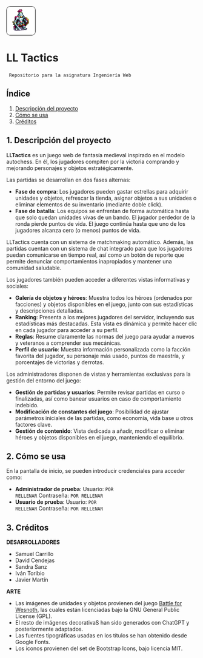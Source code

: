 
<img src="src/main/resources/static/img/logo.png" alt="Logo de avión" width="75" style="border: 1px solid black; border-radius: 10px;"/>

# LL Tactics

<code> Repositorio para la asignatura Ingeniería Web </code>

## Índice

1. [Descripción del proyecto](#1-descripción-del-proyecto)
2. [Cómo se usa](#2-cómo-se-usa)
3. [Créditos](#3-créditos)

## 1. Descripción del proyecto

**LLTactics** es un juego web de fantasía medieval inspirado en el modelo autochess. En él, los jugadores compiten por la victoria comprando y mejorando personajes y objetos estratégicamente.

Las partidas se desarrollan en dos fases alternas:

- **Fase de compra**: Los jugadores pueden gastar estrellas para adquirir unidades y objetos, refrescar la tienda, asignar objetos a sus unidades o eliminar elementos de su inventario (mediante doble click).
- **Fase de batalla**: Los equipos se enfrentan de forma automática hasta que solo quedan unidades vivas de un bando. El jugador perdedor de la ronda pierde puntos de vida. El juego continúa hasta que uno de los jugadores alcanza cero (o menos) puntos de vida.

LLTactics cuenta con un sistema de matchmaking automático. Además, las partidas cuentan con un sistema de chat integrado para que los jugadores puedan comunicarse en tiempo real, así como un botón de reporte que permite denunciar comportamientos inapropiados y mantener una comunidad saludable.

Los jugadores también pueden acceder a diferentes vistas informativas y sociales:

- **Galería de objetos y héroes**: Muestra todos los héroes (ordenados por facciones) y objetos disponibles en el juego, junto con sus estadísticas y descripciones detalladas.
- **Ranking**: Presenta a los mejores jugadores del servidor, incluyendo sus estadísticas más destacadas. Esta vista es dinámica y permite hacer clic en cada jugador para acceder a su perfil.
- **Reglas**: Resume claramente las normas del juego para ayudar a nuevos y veteranos a comprender sus mecánicas.
- **Perfil de usuario**: Muestra información personalizada como la facción favorita del jugador, su personaje más usado, puntos de maestría, y porcentajes de victorias y derrotas.

Los administradores disponen de vistas y herramientas exclusivas para la gestión del entorno del juego:

- **Gestión de partidas y usuarios**: Permite revisar partidas en curso o finalizadas, así como banear usuarios en caso de comportamiento indebido.
- **Modificación de constantes del juego**: Posibilidad de ajustar parámetros iniciales de las partidas, como economía, vida base u otros factores clave.
- **Gestión de contenido**: Vista dedicada a añadir, modificar o eliminar héroes y objetos disponibles en el juego, manteniendo el equilibrio.



## 2. Cómo se usa

En la pantalla de inicio, se pueden introducir credenciales para acceder como:

- **Administrador de prueba**:
Usuario: <code>POR RELLENAR</code>
Contraseña: <code>POR RELLENAR</code>
- **Usuario de prueba**:
Usuario: <code>POR RELLENAR</code>
Contraseña: <code>POR RELLENAR</code>

## 3. Créditos

**DESARROLLADORES**

- Samuel Carrillo
- David Cendejas
- Sandra Sanz
- Iván Toribio
- Javier Martín

**ARTE**
- Las imágenes de unidades y objetos provienen del juego [Battle for Wesnoth](https://github.com/wesnoth/wesnoth/tree/master), las cuales están licenciadas bajo la GNU General Public License (GPL).
- El resto de imágenes decorativaS han sido generados con ChatGPT y posteriormente adaptados.
- Las fuentes tipográficas usadas en los títulos se han obtenido desde Google Fonts.
- Los iconos provienen del set de Bootstrap Icons, bajo licencia MIT.